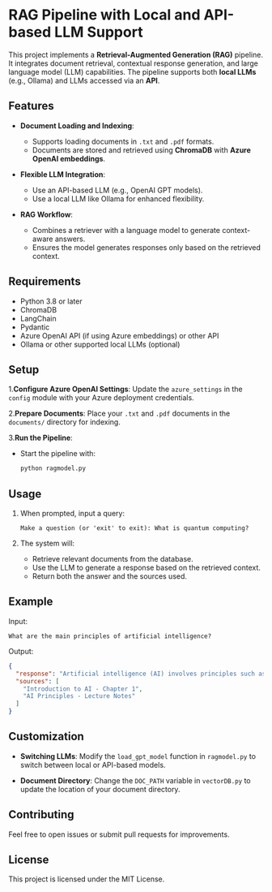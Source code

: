 # RAG Pipeline with Local and API-based LLM Support

This project implements a **Retrieval-Augmented Generation (RAG)** pipeline. It integrates document retrieval, contextual response generation, and large language model (LLM) capabilities. The pipeline supports both **local LLMs** (e.g., Ollama) and LLMs accessed via an **API**.

## Features

- **Document Loading and Indexing**: 
  - Supports loading documents in `.txt` and `.pdf` formats.
  - Documents are stored and retrieved using **ChromaDB** with **Azure OpenAI embeddings**.

- **Flexible LLM Integration**:
  - Use an API-based LLM (e.g., OpenAI GPT models).
  - Use a local LLM like Ollama for enhanced flexibility.

- **RAG Workflow**:
  - Combines a retriever with a language model to generate context-aware answers.
  - Ensures the model generates responses only based on the retrieved context.

## Requirements

- Python 3.8 or later
- ChromaDB
- LangChain
- Pydantic
- Azure OpenAI API (if using Azure embeddings) or other API
- Ollama or other supported local LLMs (optional)

## Setup

1.**Configure Azure OpenAI Settings**:
   Update the `azure_settings` in the `config` module with your Azure deployment credentials.

2.**Prepare Documents**:
   Place your `.txt` and `.pdf` documents in the `documents/` directory for indexing.

3.**Run the Pipeline**:
   - Start the pipeline with:
     ```bash
     python ragmodel.py
     ```

## Usage

1. When prompted, input a query:
   ```
   Make a question (or 'exit' to exit): What is quantum computing?
   ```

2. The system will:
   - Retrieve relevant documents from the database.
   - Use the LLM to generate a response based on the retrieved context.
   - Return both the answer and the sources used.

## Example

Input:
```
What are the main principles of artificial intelligence?
```

Output:
```json
{
  "response": "Artificial intelligence (AI) involves principles such as machine learning, natural language processing, and computer vision.",
  "sources": [
    "Introduction to AI - Chapter 1",
    "AI Principles - Lecture Notes"
  ]
}
```

## Customization

- **Switching LLMs**:
  Modify the `load_gpt_model` function in `ragmodel.py` to switch between local or API-based models.

- **Document Directory**:
  Change the `DOC_PATH` variable in `vectorDB.py` to update the location of your document directory.

## Contributing

Feel free to open issues or submit pull requests for improvements.

## License

This project is licensed under the MIT License.
